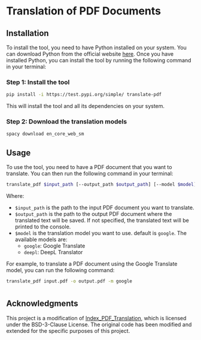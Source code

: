 # Translation of PDF Documents

## Installation
To install the tool, you need to have Python installed on your system. You can download Python from the official website [here](https://www.python.org/downloads/). Once you have installed Python, you can install the tool by running the following command in your terminal:

### Step 1: Install the tool

```bash
pip install -i https://test.pypi.org/simple/ translate-pdf
```

This will install the tool and all its dependencies on your system.

### Step 2: Download the translation models

```bash
spacy download en_core_web_sm
```

## Usage
To use the tool, you need to have a PDF document that you want to translate. You can then run the following command in your terminal:

```bash
translate_pdf $input_path [--output_path $output_path] [--model $model]
```

Where:
- `$input_path` is the path to the input PDF document you want to translate.
- `$output_path` is the path to the output PDF document where the translated text will be saved. If not specified, the translated text will be printed to the console.
- `$model` is the translation model you want to use. default is `google`. The available models are:
  - `google`: Google Translate
  - `deepl`: DeepL Translator

For example, to translate a PDF document using the Google Translate model, you can run the following command:
    
```bash
translate_pdf input.pdf -o output.pdf -m google
```

#

## Acknowledgments

This project is a modification of [Index_PDF_Translation](https://github.com/Mega-Gorilla/Index_PDF_Translation), which is licensed under the BSD-3-Clause License. The original code has been modified and extended for the specific purposes of this project.
